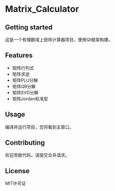 # Matrix_Calculator

## Getting started
这是一个有理数域上矩阵计算器项目，使用Qt框架构建。

## Features
- 矩阵行列式
- 矩阵求逆
- 矩阵PLU分解
- 矩阵QR分解
- 矩阵SVD分解
- 矩阵Jordan标准型

## Usage
编译并运行项目，您将看到主窗口。

## Contributing
欢迎贡献代码，请提交合并请求。

## License
MIT许可证
